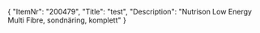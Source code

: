 {
  "ItemNr": "200479",
  "Title": "test",
  "Description": "Nutrison Low Energy Multi Fibre, sondnäring, komplett"
}